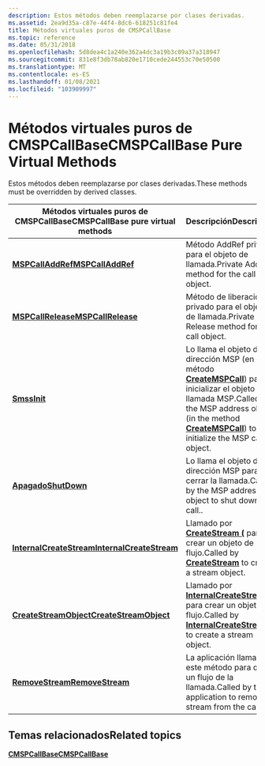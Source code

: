 ```yaml
---
description: Estos métodos deben reemplazarse por clases derivadas.
ms.assetid: 2ea9d35a-c87e-44f4-8dc6-618251c81fe4
title: Métodos virtuales puros de CMSPCallBase
ms.topic: reference
ms.date: 05/31/2018
ms.openlocfilehash: 5d8dea4c1a240e362a4dc3a19b3c09a37a318947
ms.sourcegitcommit: 831e8f3db78ab820e1710cede244553c70e50500
ms.translationtype: MT
ms.contentlocale: es-ES
ms.lasthandoff: 01/08/2021
ms.locfileid: "103909997"
---
```

# <a name="cmspcallbase-pure-virtual-methods"></a><span data-ttu-id="044e6-103">Métodos virtuales puros de CMSPCallBase</span><span class="sxs-lookup"><span data-stu-id="044e6-103">CMSPCallBase Pure Virtual Methods</span></span>

<span data-ttu-id="044e6-104">Estos métodos deben reemplazarse por clases derivadas.</span><span class="sxs-lookup"><span data-stu-id="044e6-104">These methods must be overridden by derived classes.</span></span>



| <span data-ttu-id="044e6-105">Métodos virtuales puros de CMSPCallBase</span><span class="sxs-lookup"><span data-stu-id="044e6-105">CMSPCallBase pure virtual methods</span></span>                                 | <span data-ttu-id="044e6-106">Descripción</span><span class="sxs-lookup"><span data-stu-id="044e6-106">Description</span></span>                                                                                                                             |
|-------------------------------------------------------------------|-----------------------------------------------------------------------------------------------------------------------------------------|
| [<span data-ttu-id="044e6-107">**MSPCallAddRef**</span><span class="sxs-lookup"><span data-stu-id="044e6-107">**MSPCallAddRef**</span></span>](/windows/desktop/api/Mspcall/nf-mspcall-cmspcallbase-mspcalladdref)               | <span data-ttu-id="044e6-108">Método AddRef privado para el objeto de llamada.</span><span class="sxs-lookup"><span data-stu-id="044e6-108">Private AddRef method for the call object.</span></span>                                                                                              |
| [<span data-ttu-id="044e6-109">**MSPCallRelease**</span><span class="sxs-lookup"><span data-stu-id="044e6-109">**MSPCallRelease**</span></span>](/windows/desktop/api/Mspcall/nf-mspcall-cmspcallbase-mspcallrelease)             | <span data-ttu-id="044e6-110">Método de liberación privado para el objeto de llamada.</span><span class="sxs-lookup"><span data-stu-id="044e6-110">Private Release method for the call object.</span></span>                                                                                             |
| [<span data-ttu-id="044e6-111">**Smss**</span><span class="sxs-lookup"><span data-stu-id="044e6-111">**Init**</span></span>](/windows/desktop/api/Mspcall/nf-mspcall-cmspcallbase-init)                                 | <span data-ttu-id="044e6-112">Lo llama el objeto de dirección MSP (en el método [**CreateMSPCall**](/windows/desktop/api/msp/nf-msp-itmspaddress-createmspcall)) para inicializar el objeto de llamada MSP.</span><span class="sxs-lookup"><span data-stu-id="044e6-112">Called by the MSP address object (in the method [**CreateMSPCall**](/windows/desktop/api/msp/nf-msp-itmspaddress-createmspcall)) to initialize the MSP call object.</span></span> |
| [<span data-ttu-id="044e6-113">**Apagado**</span><span class="sxs-lookup"><span data-stu-id="044e6-113">**ShutDown**</span></span>](/windows/desktop/api/Mspcall/nf-mspcall-cmspcallbase-shutdown)                         | <span data-ttu-id="044e6-114">Lo llama el objeto de dirección MSP para cerrar la llamada.</span><span class="sxs-lookup"><span data-stu-id="044e6-114">Called by the MSP address object to shut down the call..</span></span>                                                                                |
| [<span data-ttu-id="044e6-115">**InternalCreateStream**</span><span class="sxs-lookup"><span data-stu-id="044e6-115">**InternalCreateStream**</span></span>](/windows/desktop/api/Mspcall/nf-mspcall-cmspcallbase-internalcreatestream) | <span data-ttu-id="044e6-116">Llamado por [**CreateStream (**](/windows/win32/api/tapi3if/nf-tapi3if-itstreamcontrol-createstream) para crear un objeto de flujo.</span><span class="sxs-lookup"><span data-stu-id="044e6-116">Called by [**CreateStream**](/windows/win32/api/tapi3if/nf-tapi3if-itstreamcontrol-createstream) to create a stream object.</span></span>                                               |
| [<span data-ttu-id="044e6-117">**CreateStreamObject**</span><span class="sxs-lookup"><span data-stu-id="044e6-117">**CreateStreamObject**</span></span>](/windows/desktop/api/Mspcall/nf-mspcall-cmspcallbase-createstreamobject)     | <span data-ttu-id="044e6-118">Llamado por [**InternalCreateStream**](/windows/desktop/api/Mspcall/nf-mspcall-cmspcallbase-internalcreatestream) para crear un objeto de flujo.</span><span class="sxs-lookup"><span data-stu-id="044e6-118">Called by [**InternalCreateStream**](/windows/desktop/api/Mspcall/nf-mspcall-cmspcallbase-internalcreatestream) to create a stream object.</span></span>                                  |
| [<span data-ttu-id="044e6-119">**RemoveStream**</span><span class="sxs-lookup"><span data-stu-id="044e6-119">**RemoveStream**</span></span>](/windows/desktop/api/Mspcall/nf-mspcall-cmspcallbase-removestream)                 | <span data-ttu-id="044e6-120">La aplicación llama a este método para quitar un flujo de la llamada.</span><span class="sxs-lookup"><span data-stu-id="044e6-120">Called by the application to remove a stream from the call</span></span>                                                                              |



 

## <a name="related-topics"></a><span data-ttu-id="044e6-121">Temas relacionados</span><span class="sxs-lookup"><span data-stu-id="044e6-121">Related topics</span></span>

<dl> <dt>

[<span data-ttu-id="044e6-122">**CMSPCallBase**</span><span class="sxs-lookup"><span data-stu-id="044e6-122">**CMSPCallBase**</span></span>](/windows/desktop/api/Mspcall/nl-mspcall-cmspcallbase)
</dt> </dl>

 

 
